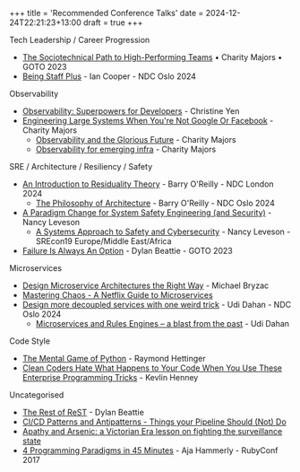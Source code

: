 +++
title = 'Recommended Conference Talks'
date = 2024-12-24T22:21:23+13:00
draft = true
+++

Tech Leadership / Career Progression

 * [The Sociotechnical Path to High-Performing Teams](https://www.youtube.com/watch?v=oV8VSBSBrr4) • Charity Majors • GOTO 2023
 * [Being Staff Plus](https://www.youtube.com/watch?v=l-oCDQGH3EU)  - Ian Cooper - NDC Oslo 2024

Observability

 * [Observability: Superpowers for Developers](https://www.youtube.com/watch?v=1C5eErvSvR4) - Christine Yen
 * [Engineering Large Systems When You're Not Google Or Facebook](https://www.youtube.com/watch?v=DfAwKS1NShs) - Charity Majors
   * [Observability and the Glorious Future](https://www.youtube.com/watch?v=rS0tH9DnKUg) - Charity Majors
   * [Observability for emerging infra](https://www.youtube.com/watch?v=fOdtgHu_KeA) - Charity Majors

SRE / Architecture / Resiliency / Safety

 * [An Introduction to Residuality Theory](https://www.youtube.com/watch?v=_MPUoiG6w_U) - Barry O'Reilly - NDC London 2024
   * [The Philosophy of Architecture](https://www.youtube.com/watch?v=H8ZOp8ayluU) - Barry O'Reilly - NDC Oslo 2024
 * [A Paradigm Change for System Safety Engineering (and Security)](https://www.youtube.com/watch?v=cbaYX_Diu1s) - Nancy Leveson
   * [A Systems Approach to Safety and Cybersecurity](https://www.youtube.com/watch?v=LKI6oRZ49T0) - Nancy Leveson - SREcon19 Europe/Middle East/Africa
 * [Failure Is Always An Option](https://www.youtube.com/watch?v=NKQ--vGY35E) - Dylan Beattie - GOTO 2023

Microservices

 * [Design Microservice Architectures the Right Way](https://www.youtube.com/watch?v=j6ow-UemzBc) - Michael Bryzac
 * [Mastering Chaos - A Netflix Guide to Microservices](https://www.youtube.com/watch?v=CZ3wIuvmHeM)
 * [Design more decoupled services with one weird trick](https://www.youtube.com/watch?v=mT5bhj1Wygg) - Udi Dahan - NDC Oslo 2024
    * [Microservices and Rules Engines – a blast from the past](https://www.youtube.com/watch?v=Fuac__g928E) - Udi Dahan

Code Style

 * [The Mental Game of Python](https://www.youtube.com/watch?v=UANN2Eu6ZnM) - Raymond Hettinger
 * [Clean Coders Hate What Happens to Your Code When You Use These Enterprise Programming Tricks](https://www.youtube.com/watch?v=FyCYva9DhsI) - Kevlin Henney

Uncategorised

 * [The Rest of ReST](https://www.youtube.com/watch?v=g8E1B7rTZBI) - Dylan Beattie
 * [CI/CD Patterns and Antipatterns - Things your Pipeline Should (Not) Do](https://youtu.be/OonABHdHD2I?si=jasnUHAvAb1D5_eE)
 * [Apathy and Arsenic: a Victorian Era lesson on fighting the surveillance state](https://www.youtube.com/watch?v=NJUUrB8Ub8U)
 * [4 Programming Paradigms in 45 Minutes](https://www.youtube.com/watch?v=3TBq__oKUzk) - Aja Hammerly - RubyConf 2017

